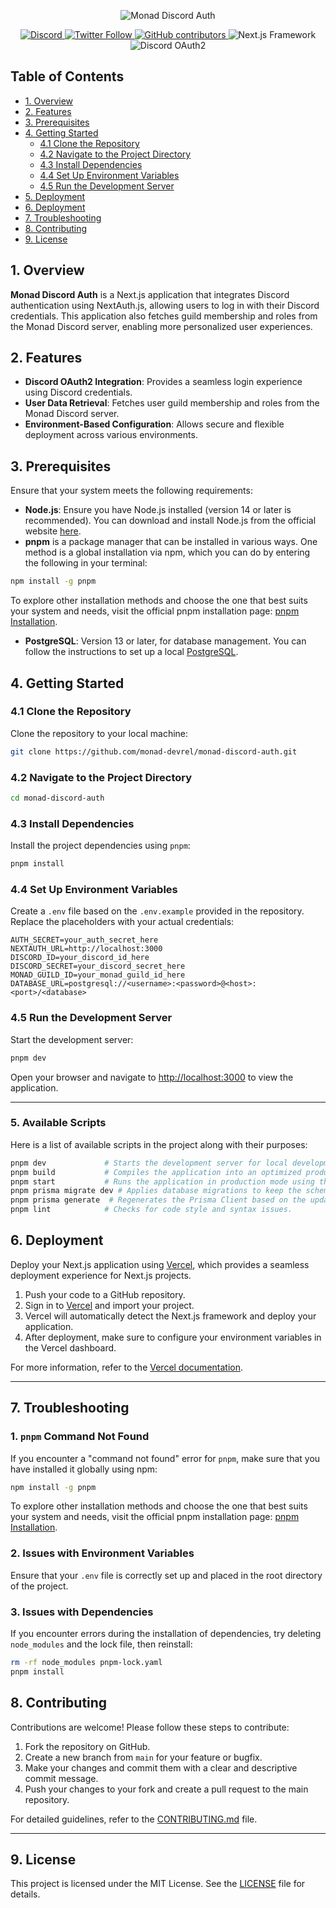 <p align="center">
    <img alt="Monad Discord Auth" src="https://github.com/user-attachments/assets/32f470e7-ca9f-4610-a28b-0d630456dce2">
</p>

<p align="center">
    <a href="https://discord.gg/T7KKNT4cng">
        <img src="https://img.shields.io/badge/Discord-Monad%20Developers-7289DA?logo=discord&logoColor=white" alt="Discord">
    </a>
    <a href="https://x.com/monad_xyz">
        <img src="https://img.shields.io/twitter/follow/Monad?style=social" alt="Twitter Follow">
    </a>
    <a href="https://github.com/monad-devrel/monad-discord-auth">
        <img src="https://img.shields.io/github/contributors/monad-devrel/monad-discord-auth" alt="GitHub contributors">
    </a>
    <img src="https://img.shields.io/badge/Next.js-Framework-000000?logo=next.js" alt="Next.js Framework">
    <img src="https://img.shields.io/badge/Discord-OAuth2-7289DA?logo=discord" alt="Discord OAuth2">

</p>

## <a name='TableofContents'></a>Table of Contents

- [1. Overview](#1-overview)
- [2. Features](#2-features)
- [3. Prerequisites](#3-prerequisites)
- [4. Getting Started](#4-getting-started)
  - [4.1 Clone the Repository](#41-clone-the-repository)
  - [4.2 Navigate to the Project Directory](#42-navigate-to-the-project-directory)
  - [4.3 Install Dependencies](#43-install-dependencies)
  - [4.4 Set Up Environment Variables](#44-set-up-environment-variables)
  - [4.5 Run the Development Server](#45-run-the-development-server)
- [5. Deployment](#5-available-scripts)
- [6. Deployment](#6-deployment)
- [7. Troubleshooting](#6-troubleshooting)
- [8. Contributing](#7-contributing)
- [9. License](#8-license)

## 1. Overview

**Monad Discord Auth** is a Next.js application that integrates Discord authentication using NextAuth.js, allowing users to log in with their Discord credentials. This application also fetches guild membership and roles from the Monad Discord server, enabling more personalized user experiences.

## 2. Features

- **Discord OAuth2 Integration**: Provides a seamless login experience using Discord credentials.
- **User Data Retrieval**: Fetches user guild membership and roles from the Monad Discord server.
- **Environment-Based Configuration**: Allows secure and flexible deployment across various environments.

## 3. Prerequisites

Ensure that your system meets the following requirements:

- **Node.js**: Ensure you have Node.js installed (version 14 or later is recommended). You can download and install Node.js from the official website [here](https://nodejs.org/en/).
- **pnpm** is a package manager that can be installed in various ways. One method is a global installation via npm, which you can do by entering the following in your terminal:
```bash
npm install -g pnpm
  ```
To explore other installation methods and choose the one that best suits your system and needs, visit the official pnpm installation page: [pnpm Installation](https://pnpm.io/installation).

- **PostgreSQL**: Version 13 or later, for database management. You can follow the instructions to set up a local [PostgreSQL](https://www.prisma.io/dataguide/postgresql/setting-up-a-local-postgresql-database).

## 4. Getting Started

### 4.1 Clone the Repository

Clone the repository to your local machine:

```bash
git clone https://github.com/monad-devrel/monad-discord-auth.git
```

### 4.2 Navigate to the Project Directory

```bash
cd monad-discord-auth
```

### 4.3 Install Dependencies

Install the project dependencies using `pnpm`:

```bash
pnpm install
```

### 4.4 Set Up Environment Variables

Create a `.env` file based on the `.env.example` provided in the repository. Replace the placeholders with your actual credentials:

```env
AUTH_SECRET=your_auth_secret_here
NEXTAUTH_URL=http://localhost:3000
DISCORD_ID=your_discord_id_here
DISCORD_SECRET=your_discord_secret_here
MONAD_GUILD_ID=your_monad_guild_id_here
DATABASE_URL=postgresql://<username>:<password>@<host>:<port>/<database>
```

### 4.5 Run the Development Server

Start the development server:

```bash
pnpm dev
```

Open your browser and navigate to [http://localhost:3000](http://localhost:3000) to view the application.

---

### 5. Available Scripts

Here is a list of available scripts in the project along with their purposes:

```bash
pnpm dev             # Starts the development server for local development and testing.
pnpm build           # Compiles the application into an optimized production build.
pnpm start           # Runs the application in production mode using the compiled files.
pnpm prisma migrate dev # Applies database migrations to keep the schema in sync with your Prisma schema.
pnpm prisma generate  # Regenerates the Prisma Client based on the updated schema.
pnpm lint            # Checks for code style and syntax issues.
```

## 6. Deployment

Deploy your Next.js application using [Vercel](https://vercel.com/), which provides a seamless deployment experience for Next.js projects.

1. Push your code to a GitHub repository.
2. Sign in to [Vercel](https://vercel.com/) and import your project.
3. Vercel will automatically detect the Next.js framework and deploy your application.
4. After deployment, make sure to configure your environment variables in the Vercel dashboard.

For more information, refer to the [Vercel documentation](https://vercel.com/docs).

---

## 7. Troubleshooting

### 1. `pnpm` Command Not Found

If you encounter a "command not found" error for `pnpm`, make sure that you have installed it globally using npm:

```bash
npm install -g pnpm
```

To explore other installation methods and choose the one that best suits your system and needs, visit the official pnpm installation page: [pnpm Installation](https://pnpm.io/installation).

### 2. Issues with Environment Variables

Ensure that your `.env` file is correctly set up and placed in the root directory of the project.

### 3. Issues with Dependencies

If you encounter errors during the installation of dependencies, try deleting `node_modules` and the lock file, then reinstall:

```bash
rm -rf node_modules pnpm-lock.yaml
pnpm install
```

## 8. Contributing

Contributions are welcome! Please follow these steps to contribute:

1. Fork the repository on GitHub.
2. Create a new branch from `main` for your feature or bugfix.
3. Make your changes and commit them with a clear and descriptive commit message.
4. Push your changes to your fork and create a pull request to the main repository.

For detailed guidelines, refer to the [CONTRIBUTING.md](CONTRIBUTING.md) file.

---

## 9. License

This project is licensed under the MIT License. See the [LICENSE](LICENSE.md) file for details.
